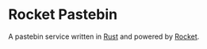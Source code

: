 # Rocket Pastebin

A pastebin service written in [Rust](https://rust-lang.org) and powered by [Rocket](https://rocket.rs).
